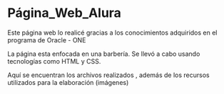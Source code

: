 # Página_Web_Alura

Este página web lo realicé gracias a los conocimientos adquiridos en el programa de Oracle - ONE

La página esta enfocada en una barbería.
Se llevó a cabo usando tecnologías como HTML y CSS.

Aquí se encuentran los archivos realizados , además de los recursos utilizados para la elaboración (imágenes)



